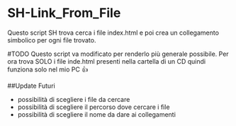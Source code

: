 # SH-Link_From_File
Questo script SH trova cerca i file index.html e poi crea un collegamento simbolico per ogni file trovato.

#TODO
Questo script va modificato per renderlo più generale possibile. Per ora trova SOLO i file inde.html presenti nella cartella di un CD quindi funziona solo nel mio PC :+1:

##Update Futuri
* possibilità di scegliere i file da cercare
* possibilità di scegliere il percorso dove cercare i file
* possibilità di scegliere il nome da dare ai collegamenti
